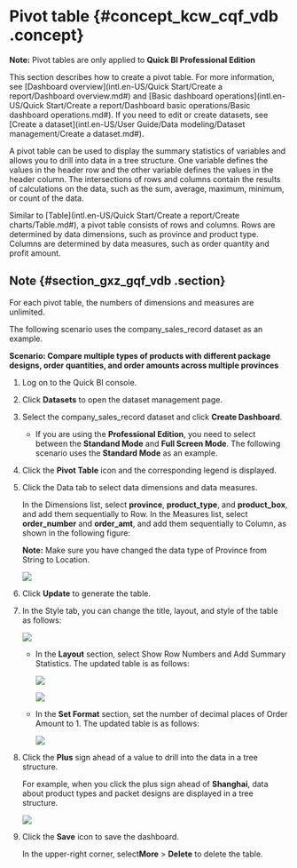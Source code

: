 # Pivot table {#concept_kcw_cqf_vdb .concept}

**Note:** Pivot tables are only applied to **Quick BI Professional Edition**

This section describes how to create a pivot table. For more information, see [Dashboard overview](intl.en-US/Quick Start/Create a report/Dashboard overview.md#) and [Basic dashboard operations](intl.en-US/Quick Start/Create a report/Dashboard basic operations/Basic dashboard operations.md#). If you need to edit or create datasets, see [Create a dataset](intl.en-US/User Guide/Data modeling/Dataset management/Create a dataset.md#).

A pivot table can be used to display the summary statistics of variables and allows you to drill into data in a tree structure. One variable defines the values in the header row and the other variable defines the values in the header column. The intersections of rows and columns contain the results of calculations on the data, such as the sum, average, maximum, minimum, or count of the data.

Similar to [Table](intl.en-US/Quick Start/Create a report/Create charts/Table.md#), a pivot table consists of rows and columns. Rows are determined by data dimensions, such as province and product type. Columns are determined by data measures, such as order quantity and profit amount.

## Note {#section_gxz_gqf_vdb .section}

For each pivot table, the numbers of dimensions and measures are unlimited.

The following scenario uses the company\_sales\_record dataset as an example.

**Scenario: Compare multiple types of products with different package designs, order quantities, and order amounts across multiple provinces**

1.  Log on to the Quick BI console.
2.  Click **Datasets** to open the dataset management page.
3.  Select the company\_sales\_record dataset and click **Create Dashboard**.
    -   If you are using the **Professional Edition**, you need to select between the **Standand Mode** and **Full Screen Mode**. The following scenario uses the **Standard Mode** as an example.
4.  Click the **Pivot Table** icon and the corresponding legend is displayed.
5.  Click the Data tab to select data dimensions and data measures.

    In the Dimensions list, select **province**, **product\_type**, and **product\_box**, and add them sequentially to Row. In the Measures list, select **order\_number** and **order\_amt**, and add them sequentially to Column, as shown in the following figure:

    **Note:** Make sure you have changed the data type of Province from String to Location.

    ![](http://static-aliyun-doc.oss-cn-hangzhou.aliyuncs.com/assets/img/9146/15447575831878_en-US.png)

6.  Click **Update** to generate the table.
7.  In the Style tab, you can change the title, layout, and style of the table as follows:

    ![](http://static-aliyun-doc.oss-cn-hangzhou.aliyuncs.com/assets/img/9146/15447575831880_en-US.png)

    -   In the **Layout** section, select Show Row Numbers and Add Summary Statistics. The updated table is as follows:

        ![](http://static-aliyun-doc.oss-cn-hangzhou.aliyuncs.com/assets/img/9146/15447575831881_en-US.png)

        ![](http://static-aliyun-doc.oss-cn-hangzhou.aliyuncs.com/assets/img/9146/15447575831882_en-US.png)

    -   In the **Set Format** section, set the number of decimal places of Order Amount to 1. The updated table is as follows:

        ![](http://static-aliyun-doc.oss-cn-hangzhou.aliyuncs.com/assets/img/9146/15447575831884_en-US.png)

8.  Click the **Plus** sign ahead of a value to drill into the data in a tree structure.

    For example, when you click the plus sign ahead of **Shanghai**, data about product types and packet designs are displayed in a tree structure.

    ![](http://static-aliyun-doc.oss-cn-hangzhou.aliyuncs.com/assets/img/9146/15447575831886_en-US.png)

9.  Click the **Save** icon to save the dashboard.

    In the upper-right corner, select**More** \> **Delete** to delete the table.


